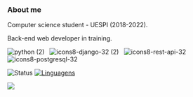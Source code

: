 ### About me
Computer science student - UESPI (2018-2022).

Back-end web developer in training. 



![python (2)](https://user-images.githubusercontent.com/59178005/120279573-3bf99600-c2d4-11eb-94b9-ea3ce8a93a26.png) &nbsp;  ![icons8-django-32 (2)](https://user-images.githubusercontent.com/59178005/120279586-4025b380-c2d4-11eb-85e4-918eaa313789.png)  &nbsp; ![icons8-rest-api-32](https://user-images.githubusercontent.com/59178005/120279628-4c117580-c2d4-11eb-94c7-39a8332dccbc.png)  &nbsp;  ![icons8-postgresql-32](https://user-images.githubusercontent.com/59178005/120279644-4e73cf80-c2d4-11eb-8c60-2705698ce5a9.png)  &nbsp;

![Status](https://github-readme-stats.vercel.app/api?username=alinnegrazielle) [![Linguagens](https://github-readme-stats.vercel.app/api/top-langs/?username=alinnegrazielle&layout=compact)](https://github.com/alinnegrazielle/github-readme-stats)

![](https://komarev.com/ghpvc/?username=alinnegrazielle&color=blueviolet)
